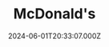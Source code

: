 ---
date: 2024-06-01T20:33:07.000Z
title: McDonald's
latitude: 52.60367306357794
longitude: 1.2220573425292969
category: checkin
---